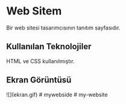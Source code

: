 <h1>Web Sitem</h1>
Bir web sitesi tasarımcısının tanıtım sayfasıdır.
<h2>Kullanılan Teknolojiler</h2>
HTML ve CSS kullanılmıştır.
<h2>Ekran Görüntüsü</h2>
![](ekran.gif)
# mywebside
# my-website
